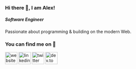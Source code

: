 ### Hi there 👋, I am Alex!
##### *Software Engineer*

Passionate about programming & building on the modern Web. 


### You can find me on 💬
[<img src='https://clever-bassi-e4424c.netlify.app/website.svg' alt='website' height='40'>](https://alexandrudanpop.dev)  [<img src='https://clever-bassi-e4424c.netlify.app/linkedin-icon.svg' alt='linkedin' height='40'>](https://www.linkedin.com/in/alexandrudanpop/) [<img src='https://clever-bassi-e4424c.netlify.app/twitter.svg' alt='twitter' height='40'>](https://twitter.com/@alexandrudanpop)  [<img src='https://d2fltix0v2e0sb.cloudfront.net/dev-rainbow.svg' alt='dev.to' height='40'>](https://dev.to/alexandrudanpop/)

